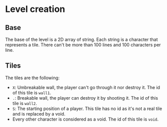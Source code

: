 # Level creation

## Base

The base of the level is a 2D array of string. Each string is a character that represents a tile. There can't be more than 100 lines and 100 characters per line.

## Tiles

The tiles are the following:

- `X`: Umbreakable wall, the player can't go through it nor destroy it. The id of this tile is `wall1`.
- `.`: Breakable wall, the player can destroy it by shooting it. The id of this tile is `wall2`.
- `S`: The starting position of a player. This tile has no id as it's not a real tile and is replaced by a void.
- Every other character is considered as a void. The id of this tile is `void`.